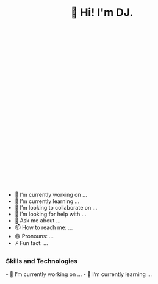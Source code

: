 <h1 align="center"> 👋 Hi! I'm DJ. </h1>

<svg height='100%' width='100%' viewbox="30 -50 600 500" xmlns="http://www.w3.org/2000/svg" xmlns:xlink="http:www.w3.org/1999/xlink" version="1.1">
<text x='0' y='30' fill='white'>I</text>
<text x='0' y='30' fill='white'> </text>
<text x='0' y='30' fill='white'>L</text>
<text x='0' y='30' fill='white'>O</text>
<text x='0' y='30' fill='white'>V</text>
<text x='0' y='30' fill='white'>E</text>
<text x='0' y='30' fill='white'> </text>
<text x='0' y='30' fill='white'>B</text>
</svg>


- 🔭 I’m currently working on ...
- 🌱 I’m currently learning ...
- 👯 I’m looking to collaborate on ...
- 🤔 I’m looking for help with ...
- 💬 Ask me about ...
- 📫 How to reach me: ...
- 😄 Pronouns: ...
- ⚡ Fun fact: ...

<h3> Skills and Technologies </h3>
- 🔭 I’m currently working on ...
- 🌱 I’m currently learning ...


<!--
**DJPAUL2001/DJPAUL2001** is a ✨ _special_ ✨ repository because its `README.md` (this file) appears on your GitHub profile.

Here are some ideas to get you started:

- 🔭 I’m currently working on ...
- 🌱 I’m currently learning ...
- 👯 I’m looking to collaborate on ...
- 🤔 I’m looking for help with ...
- 💬 Ask me about ...
- 📫 How to reach me: ...
- 😄 Pronouns: ...
- ⚡ Fun fact: ...
-->
